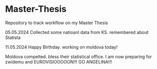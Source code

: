 # Master-Thesis
Repository to track workflow on my Master Thesis

05.05.2024
Collected some natioanl data from KS. remembered about Statista

11.05.2024
Happy Birthday. working on moldova today! 

Moldova compelted. bless their statistical office. I am now preparing for zwidemu and EUROVISIOOOOON!!! GO ANGELINA!!!